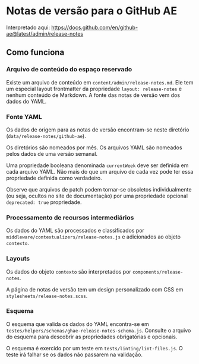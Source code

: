 # Notas de versão para o GitHub AE

Interpretado aqui: https://docs.github.com/en/github-ae@latest/admin/release-notes

## Como funciona

### Arquivo de conteúdo do espaço reservado

Existe um arquivo de conteúdo em `content/admin/release-notes.md`. Ele tem um especial layout frontmatter da propriedade `layout: release-notes` e nenhum conteúdo de Markdown. A fonte das notas de versão vem dos dados do YAML.

### Fonte YAML

Os dados de origem para as notas de versão encontram-se neste diretório (`data/release-notes/github-ae`).

Os diretórios são nomeados por mês. Os arquivos YAML são nomeados pelos dados de uma versão semanal.

Uma propriedade booleana denominada `currentWeek` deve ser definida em cada arquivo YAML. Não mais do que um arquivo de cada vez pode ter essa propriedade definida como verdadeiro.

Observe que arquivos de patch podem tornar-se obsoletos individualmente (ou seja, ocultos no site de documentação) por uma propriedade opcional `deprecated: true` propriedade.

### Processamento de recursos intermediários

Os dados do YAML são processados e classificados por `middleware/contextualizers/release-notes.js` e adicionados ao objeto `contexto`.

### Layouts

Os dados do objeto `contexto` são interpretados por `components/release-notes`.

A página de notas de versão tem um design personalizado com CSS em `stylesheets/release-notes.scss`.

### Esquema

O esquema que valida os dados do YAML encontra-se em `testes/helpers/schemas/ghae-release-notes-schema.js`. Consulte o arquivo do esquema para descobrir as propriedades obrigatórias e opcionais.

O esquema é exercido por um teste em `tests/linting/lint-files.js`. O teste irá falhar se os dados não passarem na validação.
